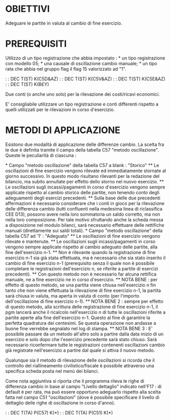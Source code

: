 # OBIETTIVI

Adeguare le partite in valuta al cambio di fine esercizio.

# PREREQUISITI

Utilizzo di un tipo registrazione che abbia impostato : 
 \* un tipo registrazione con modello 05;
 \* una causale di oscillazione cambio manuale;
 \* un tipo rata che abbia nel gruppo flag il flag 15 valorizzato ad "1".

 :  : DEC T(ST) K(C5D&AZ)
 :  : DEC T(ST) K(C5V&AZ)
 :  : DEC T(ST) K(C5E&AZ)
 :  : DEC T(ST) K(B£Y)

Due conti (o anche uno solo) per la rilevazione dei costi/ricavi economici.

E' consigliabile utilizzare un tipo registrazione e conti differenti rispetto a quelli utilizzati per le rilevazioni in corso d'esercizio.

# METODI DI APPLICAZIONE

Esistono due modalità di applicazione delle differenze cambio. La scelta fra le due è definita tramite il campo della tabella C57 "metodo oscillazione". Queste le peculiarità di ciascuna : 

\* Campo "metodo oscillazione" della tabella C57 a blank :  "Storico"
\*\* Le oscillazioni di fine esercizio vengono rilevate ed immediatamente stornate al giorno successivo. In questo modo risultano rilevanti per la redazione del bilancio, ma subito annullate per effetto dello storno nel nuovo esercizio.
\*\* Le oscillazioni sugli incassi/pagamenti in corso d'esercizio vengono sempre applicate rispetto al cambio storico delle partite, non tenendo conto degli adeguamenti degli esercizi precedenti.
\*\* Sulla base delle due precedenti affermazioni è necessario considerare che i conti in gioco per la rilevazione delle differenza cambio (tutti confluenti nella medesima linea di riclassifica CEE D13), possono avere nella loro sommatoria un saldo corretto, ma non nella loro composizione. Per tale motivo sfruttando anche la scheda messa a disposizione nel modulo bilanci, sarà necessario effettuare delle rettifiche manuali (direttamente sui saldi totali).
\* Campo "metodo oscillazione" della tabella C57 ad '1' :  "Adeguato"
\*\* Le oscillazioni di fine esercizio vengono rilevate e mantenute.
\*\* Le oscillazioni sugli incassi/pagamenti in corso vengono sempre applicate rispetto al cambio adeguato delle partite, alla fine dell'esercizio n-1.
\*\* Non è rilevante quando la registrazione di fine esercizio n-1 sia già stata effettuata, ma è necessario che sia stato inserito il cambio di fine esercizio n-1 (prerequisito senza il quale non è possibile completare le registrazioni dell'esercizio n, se riferite a partite di esercizi precedenti).
\*\* Con questo metodo non è necessario far alcuna rettifica manuale, ne a fine esercizio ne in corso d'esercizio.
\*\* NOTA BENE :  per effetto di questo metodo, se una partita viene chiusa nell'esercizio n fin tanto che non viene effettuata la rilevazione di fine esercizio n-1, la partita sarà chiusa in valuta, ma aperta in valuta di conto (per l'importo dell'oscillazione di fine esercizio n-1).
\*\* NOTA BENE 2 :  sempre per effetto di questo metodo, alla scrittura delle registrazione di fine esercizio n-1, il pgm lancerà anche il ricalcolo nell'esercizio n di tutte le oscillazioni riferite a partite aperte alla fine dell'esercizio n-1. Questo al fine di garantire la perfetta quadratura dei centesimi. Se questa operazione non andasse a buone fine verrebbe segnalato nel log di stampa.
\*\* NOTA BENE 3 :  E' possibile passare da un metodo all'altro solo a partire dalla data inizio di un esercizio e solo dopo che l'esercizio precedente sarà stato chiuso. Sarà necessario riconfermare tutte le registrazioni contenenti oscillazioni cambio già registrate nell'esercizio a partire dal quale si attiva il nuovo metodo.

Qualunque sia il metodo di rilevazione delle oscillazioni si ricorda che il controllo del riallineamento civilistico/fiscale è possibile attraverso una specifica scheda posta nel menù dei bilanci.

Come nota aggiuntiva si riporta che il programma rileva le righe di differenza cambio in base al campo "Livello dettaglio" indicato nell'F17 :  di default è per rata, ma può essere opportuno adeguarlo rispetto alla scelta fatta nel campo C51 "oscillazioni" (dove è possibile specificare il livello di dettaglio delle righe di oscillazione in corso d'anno).

 :  : DEC T(TA) P(C57) K(\*)
 :  : DEC T(TA) P(C51) K(\*)



